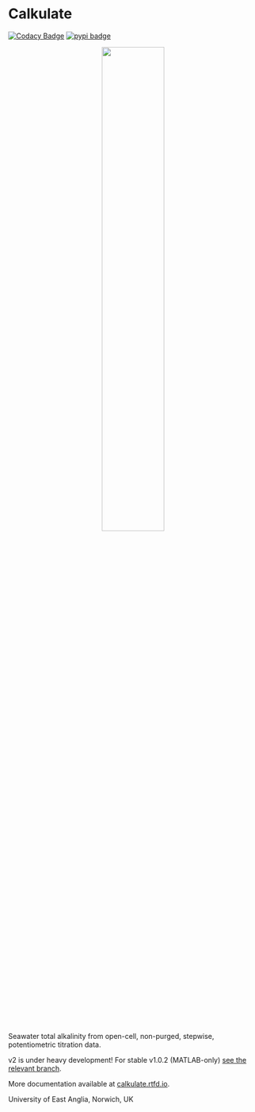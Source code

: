# Calkulate

[![Codacy Badge](https://api.codacy.com/project/badge/Grade/40c18e90de24415cb8aa8f9052511c14)](https://app.codacy.com/app/mvdh7/calkulate?utm_source=github.com&utm_medium=referral&utm_content=mvdh7/calkulate&utm_campaign=Badge_Grade_Dashboard)
[![pypi badge](https://img.shields.io/pypi/v/calkulate.svg?style=popout)](https://pypi.org/project/calkulate/)

<div style="text-align: center; padding-bottom: 4%">
<img src="img/logo_transparent.png" width="50%" />
</div>

Seawater total alkalinity from open-cell, non-purged, stepwise, potentiometric titration data.

v2 is under heavy development! For stable v1.0.2 (MATLAB-only) [see the relevant branch](https://github.com/mvdh7/calkulate/tree/1.0.2).

More documentation available at [calkulate.rtfd.io](https://calkulate.readthedocs.io/en/latest/).

University of East Anglia, Norwich, UK
